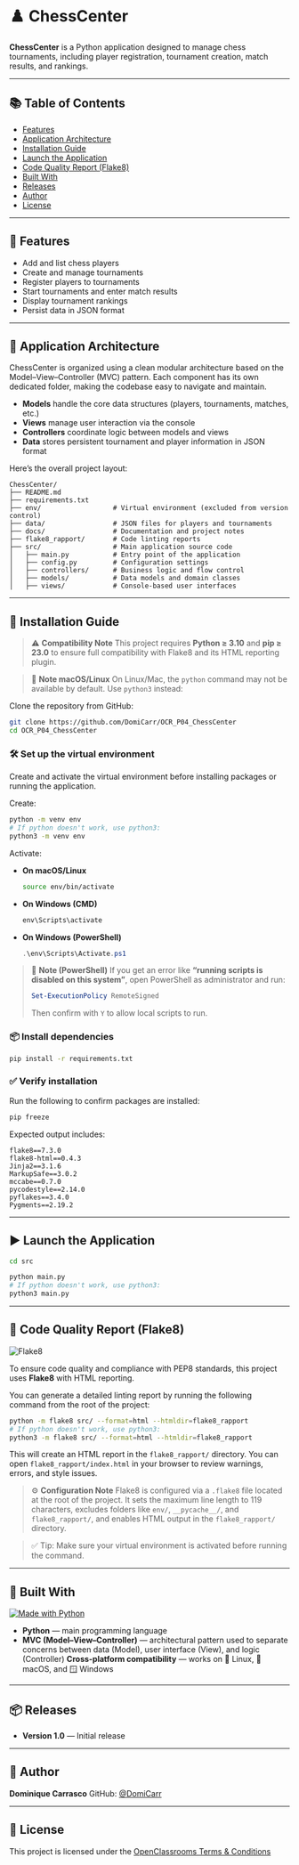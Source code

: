 # ♟️ ChessCenter

**ChessCenter** is a Python application designed to manage chess tournaments, including player registration, tournament creation, match results, and rankings.

---

## 📚 Table of Contents

- [Features](#-features)
- [Application Architecture](#-application-architecture)
- [Installation Guide](#-installation-guide)
- [Launch the Application](#-launch-the-application)
- [Code Quality Report (Flake8)](#-code-quality-report-flake8)
- [Built With](#-built-with)
- [Releases](#-releases)
- [Author](#-author)
- [License](#-license)

---

## 🧩 Features

- Add and list chess players
- Create and manage tournaments
- Register players to tournaments
- Start tournaments and enter match results
- Display tournament rankings
- Persist data in JSON format

---

## 🧠 Application Architecture

ChessCenter is organized using a clean modular architecture based on the Model–View–Controller (MVC) pattern.
Each component has its own dedicated folder, making the codebase easy to navigate and maintain.

- **Models** handle the core data structures (players, tournaments, matches, etc.)
- **Views** manage user interaction via the console
- **Controllers** coordinate logic between models and views
- **Data** stores persistent tournament and player information in JSON format

Here’s the overall project layout:

```
ChessCenter/
├── README.md
├── requirements.txt
├── env/                  # Virtual environment (excluded from version control)
├── data/                 # JSON files for players and tournaments
├── docs/                 # Documentation and project notes
├── flake8_rapport/       # Code linting reports
├── src/                  # Main application source code
│   ├── main.py           # Entry point of the application
│   ├── config.py         # Configuration settings
│   ├── controllers/      # Business logic and flow control
│   ├── models/           # Data models and domain classes
│   ├── views/            # Console-based user interfaces
```

---

## 🚀 Installation Guide

> ⚠️ **Compatibility Note**
> This project requires **Python ≥ 3.10** and **pip ≥ 23.0** to ensure full compatibility with Flake8 and its HTML reporting plugin.

> 🐧 **Note macOS/Linux**
> On Linux/Mac, the `python` command may not be available by default.
> Use `python3` instead:

Clone the repository from GitHub:

```bash
git clone https://github.com/DomiCarr/OCR_P04_ChessCenter
cd OCR_P04_ChessCenter
```

### 🛠️ Set up the virtual environment

Create and activate the virtual environment before installing packages or running the application.

Create:

```bash
python -m venv env
# If python doesn't work, use python3:
python3 -m venv env
```

Activate:

- **On macOS/Linux**
  ```bash
  source env/bin/activate
  ```

- **On Windows (CMD)**
  ```cmd
  env\Scripts\activate
  ```

- **On Windows (PowerShell)**
  ```powershell
  .\env\Scripts\Activate.ps1
  ```

> 📝 **Note (PowerShell)**
> If you get an error like
> **“running scripts is disabled on this system”**,
> open PowerShell as administrator and run:
>
> ```powershell
> Set-ExecutionPolicy RemoteSigned
> ```
>
> Then confirm with `Y` to allow local scripts to run.


### 📦 Install dependencies

```bash
pip install -r requirements.txt
```

### ✅ Verify installation

Run the following to confirm packages are installed:

```bash
pip freeze
```

Expected output includes:

```text
flake8==7.3.0
flake8-html==0.4.3
Jinja2==3.1.6
MarkupSafe==3.0.2
mccabe==0.7.0
pycodestyle==2.14.0
pyflakes==3.4.0
Pygments==2.19.2
```

---

## ▶️ Launch the Application

```bash
cd src

python main.py
# If python doesn't work, use python3:
python3 main.py
```

---

## 🧪 Code Quality Report (Flake8)
![Flake8](https://img.shields.io/badge/code%20style-Flake8-blue)


To ensure code quality and compliance with PEP8 standards, this project uses **Flake8** with HTML reporting.

You can generate a detailed linting report by running the following command from the root of the project:

```bash
python -m flake8 src/ --format=html --htmldir=flake8_rapport
# If python doesn't work, use python3:
python3 -m flake8 src/ --format=html --htmldir=flake8_rapport
```

This will create an HTML report in the `flake8_rapport/` directory.
You can open `flake8_rapport/index.html` in your browser to review warnings, errors, and style issues.

> ⚙️ **Configuration Note**
> Flake8 is configured via a `.flake8` file located at the root of the project.
> It sets the maximum line length to 119 characters, excludes folders like `env/`, `__pycache__/`, and `flake8_rapport/`, and enables HTML output in the `flake8_rapport/` directory.

> ✅ Tip: Make sure your virtual environment is activated before running the command.

---

## 🧰 Built With

[![Made with Python](https://img.shields.io/badge/Made%20with-Python-1f425f.svg)](https://www.python.org/)

- **Python** — main programming language
- **MVC (Model–View–Controller)** — architectural pattern used to separate concerns between data (Model), user interface (View), and logic (Controller)
**Cross-platform compatibility** — works on 🐧 Linux, 🍎 macOS, and 🪟 Windows


---

## 📦 Releases

- **Version 1.0** — Initial release

---

## 👤 Author

**Dominique Carrasco**
GitHub: [@DomiCarr](https://github.com/DomiCarr)

---

## 📄 License

This project is licensed under the [OpenClassrooms Terms & Conditions](https://openclassrooms.com/fr/policies/terms-conditions)
